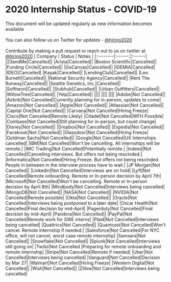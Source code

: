 # 2020 Internship Status - COVID-19
This document will be updated regularly as new information becomes available <br/> <br/>
You can also follow us on Twitter for updates -  [@hiring2020](https://twitter.com/hiring2020) <br/> <br/>
Contribute by making a pull request or reach out to us on twitter at [@hiring2020](https://twitter.com/hiring2020)
| Company | Status | Notes |
|:--------|:------:|:------|
|23andMe|Cancelled||
|Arista|Cancelled||
|Boston Scientific|Cancelled||
|Funding Circle|Cancelled||
|GoCanvas|Cancelled||
|IDEMIA|Cancelled|
|IDEO|Cancelled|
|Kayak|Cancelled||
|LendingClub|Cancelled||
|Leo Burnett|Cancelled||
|National Security Agency|Cancelled||
|Rent The Runway|Cancelled||
|Seattle Genetics, Inc.|Cancelled||
|Softheon|Cancelled||
|Stubhub|Cancelled||
|Urban Outfitters|Cancelled||
|WillowTree|Cancelled||
|Yelp|Cancelled||
||||
||||
||||
|Adobe|Not Cancelled||
|Airbnb|Not Cancelled|Currently planning for in-person, updates to come|
|Amazon|Not Cancelled||
|Apple|Not Cancelled||
|Atlassian|Not Cancelled||
|Capital One|Not Cancelled||
|Carvana|Not Cancelled|Hiring Freeze|
|Cisco|Not Cancelled|Remote Likely|
|Citadel|Not Cancelled|WFH Possible|
|Coinbase|Not Cancelled|Still planning for in-person, but could change|
|Disney|Not Cancelled||
|Dropbox|Not Cancelled||
|Expedia|Not Cancelled||
|Facebook|Not Cancelled||
|Glassdoor|Not Cancelled|Hiring Freeze|
|Goldman Sachs|Not Cancelled||
|Google|Not Cancelled|UX Internships cancelled|
|IBM|Not Cancelled|Won't be cancelling. All internships will be remote.|
|IMC Trading|Not Cancelled|Potentially remote.|
|Indeed|Not Cancelled|Cancelling interviews. But offers not being rescinded.|
|Informatica|Not Cancelled|Hiring Freeze. But offers not being rescinded. People in between in the interview process have to wait.|
|JP Morgan|Not Cancelled||
|Linkedin|Not Cancelled|Interviews are on hold|
|Lyft|Not Cancelled|Remote onboarding.  Remote or In-person decision by April 7th|
|Microsoft|Not Cancelled|Won't be cancelling. Remote or In-person decision by April 8th|
|Mindbody|Not Cancelled|Interviews being cancelled|
|MongoDB|Not Cancelled||
|NASA|Not Cancelled||
|NVIDIA|Not Cancelled|Remote possible|
|Okta|Not Cancelled||
|Oracle|Not Cancelled|Interviews being postponed to a later date|
|Oscar Health|Not Cancelled|Final decision by mid-April|
|Pagerduty|Not Cancelled|Final decision by mid-April|
|Pandora|Not Cancelled||
|PayPal|Not Cancelled|Remote work for SWE interns|
|Plaid|Not Cancelled|Interviews being cancelled|
|Qualtrics|Not Cancelled||
|Quantcast|Not Cancelled|Won't cancel. Remote internship if needed.|
|Salesforce|Not Cancelled|For NYC office, will not cancel, worst case remote internship|
|Samsara|Not Cancelled||
|Snowflake|Not Cancelled||
|Splunk|Not Cancelled|Interviews still going on|
|Twilio|Not Cancelled |Preparing for remote onboarding and remote internship|
|Stripe|Not Cancelled|Remote if needed|
|Uber|Not Cancelled|Interviews being cancelled|
|Vanguard|Not Cancelled|Decision by Mar 27|
|Walmart|Not Cancelled|Hiring Freeze|
|Western Digital|Not Cancelled||
|Wish|Not Cancelled||
|Zillow|Not Cancelled|Interviews being cancelled|
